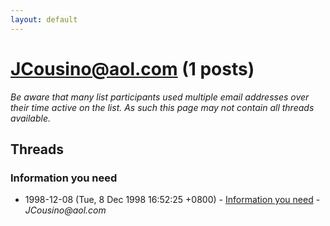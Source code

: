 ```yaml
---
layout: default
---
```


# JCousino@aol.com (1 posts)

_Be aware that many list participants used multiple email addresses over their time active on the list. As such this page may not contain all threads available._

## Threads

### Information you need
+ 1998-12-08 (Tue, 8 Dec 1998 16:52:25 +0800) - [Information you need](/archive/1998/12/fe7ac43dfb8efd115bbefd133c9f16ace330cd629b930051f2b8097c4da55a1f) - _JCousino@aol.com_

